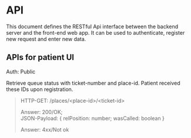 # API

This document defines the RESTful Api interface between the backend server and the front-end web app. It can be used to authenticate, register new request and enter new data.

## APIs for patient UI
Auth: Public

Retrieve queue status with ticket-number and place-id. Patient received these IDs upon registration.

> HTTP-GET: /places/\<place-id\>/\<ticket-id\>
>
> Answer: 200/OK;\
> JSON-Payload: { relPosition: number; wasCalled: boolean }
>
> Answer: 4xx/Not ok

